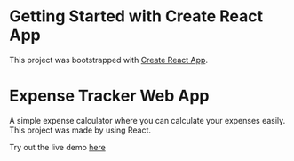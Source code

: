 # Getting Started with Create React App

This project was bootstrapped with [Create React App](https://github.com/facebook/create-react-app).

# Expense Tracker Web App

A simple expense calculator where you can calculate your expenses easily. This project was made by using React.

Try out the live demo [here](https://mirabrarahmed.github.io/expense-tracker/)
